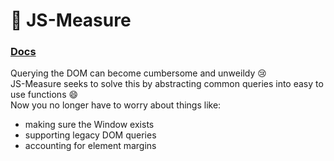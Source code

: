 # 📐 JS-Measure

### [Docs](https://js-measure.3nder.io)  

Querying the DOM can become cumbersome and unweildy 😢  
JS-Measure seeks to solve this by abstracting common queries into easy to use functions 😄  
Now you no longer have to worry about things like: 
- making sure the Window exists
- supporting legacy DOM queries
- accounting for element margins


